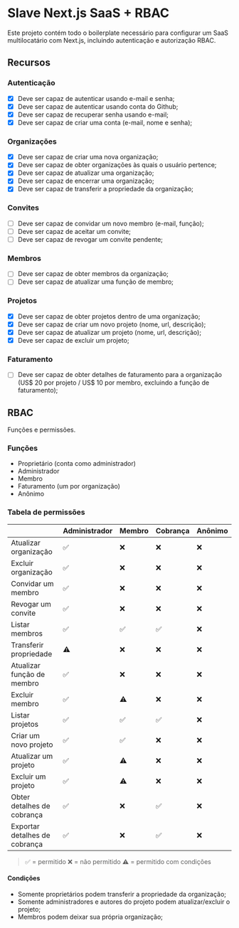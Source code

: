 # Slave Next.js SaaS + RBAC
Este projeto contém todo o boilerplate necessário para configurar um SaaS multilocatário com Next.js, incluindo autenticação e autorização RBAC.

## Recursos

### Autenticação
- [X] Deve ser capaz de autenticar usando e-mail e senha;
- [X] Deve ser capaz de autenticar usando conta do Github;
- [X] Deve ser capaz de recuperar senha usando e-mail;
- [X] Deve ser capaz de criar uma conta (e-mail, nome e senha);

### Organizações
- [X] Deve ser capaz de criar uma nova organização;
- [X] Deve ser capaz de obter organizações às quais o usuário pertence;
- [X] Deve ser capaz de atualizar uma organização;
- [X] Deve ser capaz de encerrar uma organização;
- [X] Deve ser capaz de transferir a propriedade da organização;

### Convites
- [ ] Deve ser capaz de convidar um novo membro (e-mail, função);
- [ ] Deve ser capaz de aceitar um convite;
- [ ] Deve ser capaz de revogar um convite pendente;

### Membros
- [ ] Deve ser capaz de obter membros da organização;
- [ ] Deve ser capaz de atualizar uma função de membro;

### Projetos
- [X] Deve ser capaz de obter projetos dentro de uma organização;
- [X] Deve ser capaz de criar um novo projeto (nome, url, descrição);
- [X] Deve ser capaz de atualizar um projeto (nome, url, descrição);
- [X] Deve ser capaz de excluir um projeto;

### Faturamento
- [ ] Deve ser capaz de obter detalhes de faturamento para a organização (US$ 20 por projeto / US$ 10 por membro, excluindo a função de faturamento);


## RBAC
Funções e permissões.

### Funções
- Proprietário (conta como administrador)
- Administrador
- Membro
- Faturamento (um por organização)
- Anônimo

### Tabela de permissões
| | Administrador | Membro | Cobrança | Anônimo |
| ------------------------ | ------------- | ------ | ------- | --------- |
| Atualizar organização | ✅ | ❌ | ❌ | ❌ |
| Excluir organização | ✅ | ❌ | ❌ | ❌ |
| Convidar um membro | ✅ | ❌ | ❌ | ❌ |
| Revogar um convite | ✅ | ❌ | ❌ | ❌ |
| Listar membros | ✅ | ✅ | ✅ | ❌ | ❌ |
| Transferir propriedade | ⚠️ | ❌ | ❌ | ❌ | ❌ |
| Atualizar função de membro | ✅ | ❌ | ❌ | ❌ |
| Excluir membro | ✅ | ⚠️ | ❌ | ❌ |
| Listar projetos | ✅ | ✅ | ✅ | ❌ |
| Criar um novo projeto | ✅ | ✅ | ❌ | ❌ |
| Atualizar um projeto | ✅ | ⚠️ | ❌ | ❌ |
| Excluir um projeto | ✅ | ⚠️ | ❌ | ❌ |
| Obter detalhes de cobrança | ✅ | ❌ | ✅ | ❌ |
| Exportar detalhes de cobrança | ✅ | ❌ | ✅ | ❌ |

> ✅ = permitido
> ❌ = não permitido
> ⚠️ = permitido com condições

#### Condições
- Somente proprietários podem transferir a propriedade da organização;
- Somente administradores e autores do projeto podem atualizar/excluir o projeto;
- Membros podem deixar sua própria organização;
